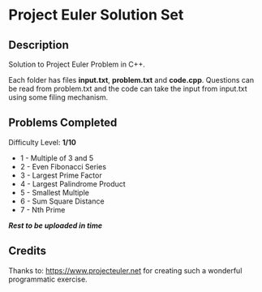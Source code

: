 # Project Euler Solution Set

## Description

Solution to Project Euler Problem in C++. 

Each folder has files **input.txt**, **problem.txt** and **code.cpp**. Questions can be read from problem.txt and the code can take the input from input.txt using some filing mechanism.

## Problems Completed

Difficulty Level: **1/10**

- 1 - Multiple of 3 and 5
- 2 - Even Fibonacci Series
- 3 - Largest Prime Factor
- 4 - Largest Palindrome Product
- 5 - Smallest Multiple
- 6 - Sum Square Distance
- 7 - Nth Prime

***Rest to be uploaded in time***

## Credits

Thanks to: https://www.projecteuler.net for creating such a wonderful programmatic exercise.
